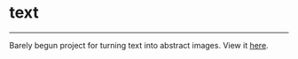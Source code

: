 # text
---
Barely begun project for turning text into abstract images. 
View it <a href="http://lwaxman.github.io/text/">here</a>.
